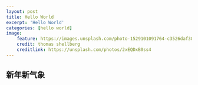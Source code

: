 ```yaml
---
layout: post
title: Hello World
excerpt: 'Hello World'
categories: [hello world]
image:
    feature: https://images.unsplash.com/photo-1529101091764-c3526daf38fe?ixlib=rb-1.2.1&ixid=eyJhcHBfaWQiOjEyMDd9&auto=format&fit=crop&w=2691&q=80
    credit: thomas shellberg
    creditlink: https://unsplash.com/photos/2xEQDxB0ss4
---
```


## 新年新气象
